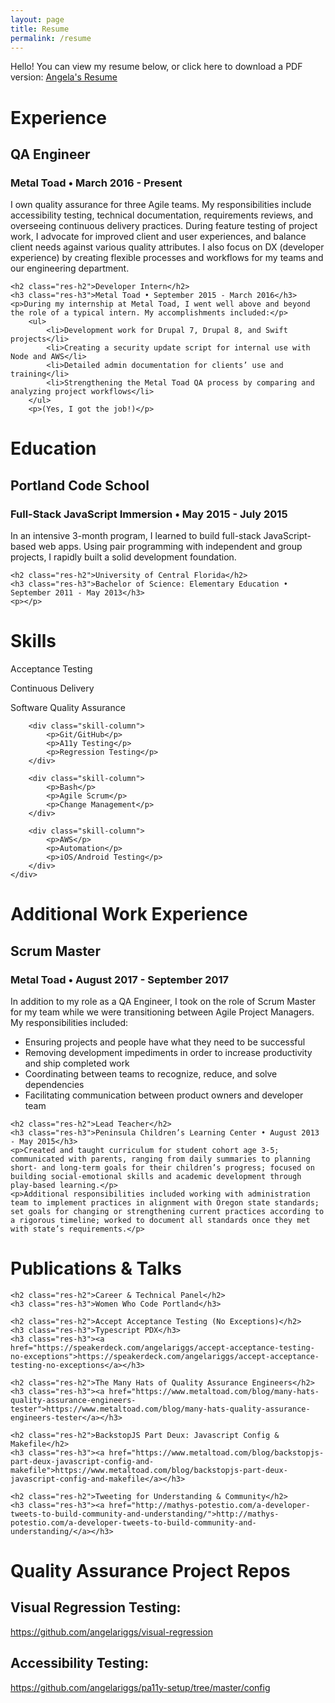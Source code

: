 ```yaml
---
layout: page
title: Resume
permalink: /resume
---
```


<div>
	<p>Hello! You can view my resume below, or click here to download a PDF version:
<a class='res-link' href="/angela-riggs-resume.pdf" target="_blank">Angela's Resume</a></p>
</div>

<div>
	<h1 class="res-sec-title">Experience</h1>
	<h2 class="res-h2">QA Engineer</h2>
	<h3 class="res-h3">Metal Toad • March 2016 - Present</h3>
	<p>I own quality assurance for three Agile teams. My responsibilities include accessibility testing, technical documentation, requirements reviews, and overseeing continuous delivery practices. During feature testing of project work, I advocate for improved client and user experiences, and balance client needs against various quality attributes. I also focus on DX (developer experience) by creating flexible processes and workflows for my teams and our engineering department.</p>

	<h2 class="res-h2">Developer Intern</h2>
	<h3 class="res-h3">Metal Toad • September 2015 - March 2016</h3>
	<p>During my internship at Metal Toad, I went well above and beyond the role of a typical intern. My accomplishments included:</p>
		<ul>
			<li>Development work for Drupal 7, Drupal 8, and Swift projects</li>
			<li>Creating a security update script for internal use with Node and AWS</li>
			<li>Detailed admin documentation for clients’ use and training</li>
			<li>Strengthening the Metal Toad QA process by comparing and analyzing project workflows</li>
		</ul>
		<p>(Yes, I got the job!)</p>
</div>

<div>
	<h1 class="res-sec-title">Education</h1>
	<h2 class="res-h2">Portland Code School</h2>
	<h3 class="res-h3">Full-Stack JavaScript Immersion • May 2015 - July 2015</h3>
	<p>In an intensive 3-month program, I learned to build full-stack JavaScript-based web apps. Using pair programming with independent and group projects, I rapidly built a solid development foundation.</p>

	<h2 class="res-h2">University of Central Florida</h2>
	<h3 class="res-h3">Bachelor of Science: Elementary Education • September 2011 - May 2013</h3>
	<p></p>
</div>

<div>
	<h1 class="res-sec-title">Skills</h1>
	<div class="skill-list">
		<div class="skill-column">
			<p>Acceptance Testing</p>
			<p>Continuous Delivery</p>
			<p>Software Quality Assurance</p>
		</div>

		<div class="skill-column">
			<p>Git/GitHub</p>
			<p>A11y Testing</p>
			<p>Regression Testing</p>
		</div>

		<div class="skill-column">
			<p>Bash</p>
			<p>Agile Scrum</p>
			<p>Change Management</p>
		</div>

		<div class="skill-column">
			<p>AWS</p>
			<p>Automation</p>
			<p>iOS/Android Testing</p>
		</div>
	</div>
</div>

<div>
	<h1 class="res-sec-title">Additional Work Experience</h1>
	<h2 class="res-h2">Scrum Master</h2>
	<h3 class="res-h3">Metal Toad • August 2017 - September 2017</h3>
	<p>In addition to my role as a QA Engineer, I took on the role of Scrum Master for my team while we were transitioning between Agile Project Managers. My responsibilities included:</p>
	<ul>
		<li>Ensuring projects and people have what they need to be successful</li>
		<li>Removing development impediments in order to increase productivity and ship completed work</li>
		<li>Coordinating between teams to recognize, reduce, and solve dependencies</li>
		<li>Facilitating communication between product owners and developer team</li>
	</ul>

	<h2 class="res-h2">Lead Teacher</h2>
	<h3 class="res-h3">Peninsula Children’s Learning Center • August 2013 - May 2015</h3>
	<p>Created and taught curriculum for student cohort age 3-5; communicated with parents, ranging from daily summaries to planning short- and long-term goals for their children’s progress; focused on building social-emotional skills and academic development through play-based learning.</p>
	<p>Additional responsibilities included working with administration team to implement practices in alignment with Oregon state standards; set goals for changing or strengthening current practices according to a rigorous timeline; worked to document all standards once they met with state’s requirements.</p>
</div>

<div>
	<h1 class="res-sec-title">Publications & Talks</h1>

	<h2 class="res-h2">Career & Technical Panel</h2>
	<h3 class="res-h3">Women Who Code Portland</h3>

	<h2 class="res-h2">Accept Acceptance Testing (No Exceptions)</h2>
	<h3 class="res-h3">Typescript PDX</h3>
	<h3 class="res-h3"><a href="https://speakerdeck.com/angelariggs/accept-acceptance-testing-no-exceptions">https://speakerdeck.com/angelariggs/accept-acceptance-testing-no-exceptions</a></h3>

	<h2 class="res-h2">The Many Hats of Quality Assurance Engineers</h2>
	<h3 class="res-h3"><a href="https://www.metaltoad.com/blog/many-hats-quality-assurance-engineers-tester">https://www.metaltoad.com/blog/many-hats-quality-assurance-engineers-tester</a></h3>

	<h2 class="res-h2">BackstopJS Part Deux: Javascript Config & Makefile</h2>
	<h3 class="res-h3"><a href="https://www.metaltoad.com/blog/backstopjs-part-deux-javascript-config-and-makefile">https://www.metaltoad.com/blog/backstopjs-part-deux-javascript-config-and-makefile</a></h3>

	<h2 class="res-h2">Tweeting for Understanding & Community</h2>
	<h3 class="res-h3"><a href="http://mathys-potestio.com/a-developer-tweets-to-build-community-and-understanding/">http://mathys-potestio.com/a-developer-tweets-to-build-community-and-understanding/</a></h3>
</div>

<div>
	<h1 class="res-sec-title" id="internet-pres">Quality Assurance Project Repos</h1>
	<h2 class="res-h2">Visual Regression Testing:</h2><a href="https://github.com/angelariggs/visual-regression" class="internet-pres-link">https://github.com/angelariggs/visual-regression</a>
	<h2 class="res-h2">Accessibility Testing:</h2><a href="https://github.com/angelariggs/pa11y-setup/tree/master/config" class="internet-pres-link">https://github.com/angelariggs/pa11y-setup/tree/master/config</a>
</div>
